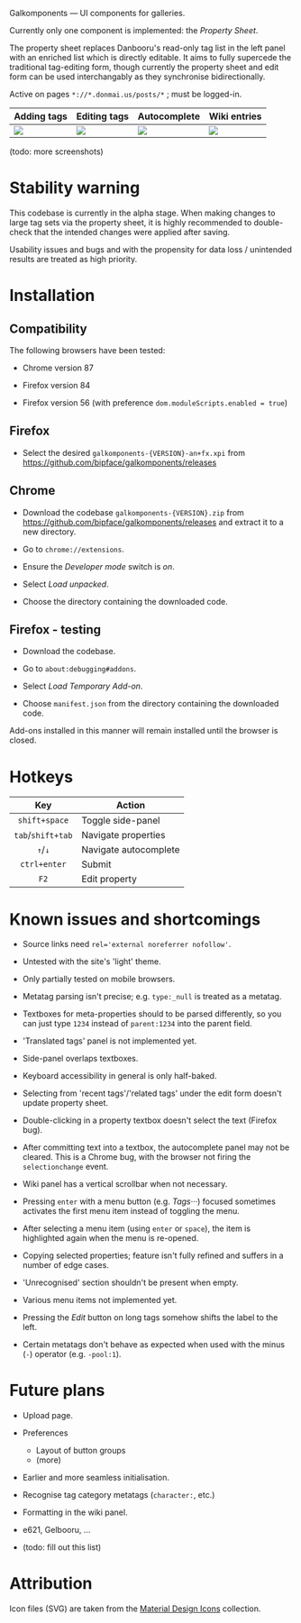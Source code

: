 ﻿Galkomponents — UI components for galleries.

Currently only one component is implemented: the *Property Sheet*.

The property sheet replaces Danbooru's read-only tag list in the left panel with an enriched list
which is directly editable. It aims to fully supercede the traditional tag-editing form,
though currently the property sheet and edit form can be used interchangably as they
synchronise bidirectionally.

Active on pages `*://*.donmai.us/posts/*` ; must be logged-in.

Adding tags | Editing tags | Autocomplete | Wiki entries
--- | --- | --- | ---
![][demo tagging a] | ![][demo tagging b] | ![][demo autocmpl a] | ![][demo wiki a]

(todo: more screenshots)

# Stability warning

This codebase is currently in the alpha stage. When making changes to large tag sets
via the property sheet, it is highly recommended to double-check that the intended changes
were applied after saving.

Usability issues and bugs and with the propensity for data loss / unintended results
are treated as high priority.

# Installation

## Compatibility

The following browsers have been tested:

- Chrome version 87

- Firefox version 84

- Firefox version 56 (with preference `dom.moduleScripts.enabled = true`)

## Firefox

- Select the desired `galkomponents-{VERSION}-an+fx.xpi`
from https://github.com/bipface/galkomponents/releases

## Chrome

- Download the codebase `galkomponents-{VERSION}.zip`
from https://github.com/bipface/galkomponents/releases
and extract it to a new directory.

- Go to `chrome://extensions`.

- Ensure the *Developer mode* switch is *on*.

- Select *Load unpacked*.

- Choose the directory containing the downloaded code.

## Firefox - testing

- Download the codebase.

- Go to `about:debugging#addons`.

- Select *Load Temporary Add-on*.

- Choose `manifest.json` from the directory containing the downloaded code.

Add-ons installed in this manner will remain installed until the browser is closed.

# Hotkeys

Key | Action
:---: | ---
`shift+space` | Toggle side-panel
`tab`/`shift+tab` | Navigate properties
`↑`/`↓` | Navigate autocomplete
`ctrl+enter` | Submit
`F2` | Edit property

# Known issues and shortcomings

- Source links need `rel='external noreferrer nofollow'`.

- Untested with the site's 'light' theme.

- Only partially tested on mobile browsers.

- Metatag parsing isn't precise; e.g. `type:_null` is treated as a metatag.

- Textboxes for meta-properties should to be parsed differently,
so you can just type `1234` instead of `parent:1234` into the parent field.

- 'Translated tags' panel is not implemented yet.

- Side-panel overlaps textboxes.

- Keyboard accessibility in general is only half-baked.

- Selecting from 'recent tags'/'related tags' under the edit form
doesn't update property sheet.

- Double-clicking in a property textbox doesn't select the text (Firefox bug).

- After committing text into a textbox, the autocomplete panel may not be cleared.
This is a Chrome bug, with the browser not firing the `selectionchange` event.

- Wiki panel has a vertical scrollbar when not necessary.

- Pressing `enter` with a menu button (e.g. *Tags···*) focused sometimes
activates the first menu item instead of toggling the menu.

- After selecting a menu item (using `enter` or `space`),
the item is highlighted again when the menu is re-opened.

- Copying selected properties; feature isn't fully refined and suffers in a number of edge cases.

- 'Unrecognised' section shouldn't be present when empty.

- Various menu items not implemented yet.

- Pressing the *Edit* button on long tags somehow shifts the label to the left.

- Certain metatags don't behave as expected when used with
the minus (`-`) operator (e.g. `-pool:1`).

# Future plans

- Upload page.

- Preferences
	- Layout of button groups
	- (more)

- Earlier and more seamless initialisation.

- Recognise tag category metatags (`character:`, etc.)

- Formatting in the wiki panel.

- e621, Gelbooru, …

- (todo: fill out this list)

# Attribution

Icon files (SVG) are taken from the [Material Design Icons](https://materialdesignicons.com/) collection.

[demo tagging a]: https://i.imgur.com/iamexoR.gif
[demo tagging b]: https://i.imgur.com/fC0PkhU.gif
[demo autocmpl a]: https://i.imgur.com/W2a7dV2.gif
[demo wiki a]: https://i.imgur.com/bfd6MZG.gif

